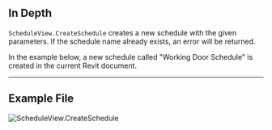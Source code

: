 ## In Depth
`ScheduleView.CreateSchedule` creates a new schedule with the given parameters. If the schedule name already exists, an error will be returned.

In the example below, a new schedule called "Working Door Schedule" is created in the current Revit document.
___
## Example File

![ScheduleView.CreateSchedule](./Revit.Elements.Views.ScheduleView.CreateSchedule_img.jpg)
